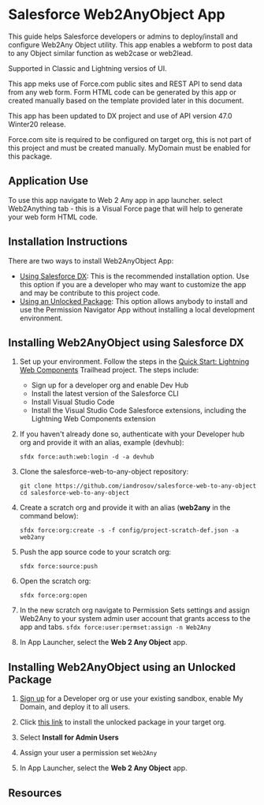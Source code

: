 # Salesforce Web2AnyObject App

This guide helps Salesforce developers or admins to deploy/install and configure Web2Any Object utility.
This app enables a webform to post data to any Object similar function as web2case or web2lead.

Supported in Classic and Lightning versios of UI.

This app meks use of Force.com public sites and REST API to send data from any web form. Form HTML code can be generated by this app or created manually based on the template provided later in this document.

This app has been updated to DX project and use of API version 47.0 Winter20 release.

Force.com site is required to be configured on target org, this is not part of this project and must be created manually. MyDomain must be enabled for this package.

## Application Use

To use this app navigate to Web 2 Any app in app launcher.
select Web2Anything tab - this is a Visual Force page that will help to generate your web form HTML code.


## Installation Instructions

There are two ways to install Web2AnyObject App:

-   [Using Salesforce DX](#installing-web2anyobject-using-salesforce-dx): This is the recommended installation option. Use this option if you are a developer who may want to customize the app and may be contribute to this project code.
-   [Using an Unlocked Package](#installing-web2anyobject-using-an-unlocked-package): This option allows anybody to install and use the Permission Navigator App without installing a local development environment.

## Installing Web2AnyObject using Salesforce DX

1. Set up your environment. Follow the steps in the [Quick Start: Lightning Web Components](https://trailhead.salesforce.com/content/learn/projects/quick-start-lightning-web-components/) Trailhead project. The steps include:

    - Sign up for a developer org and enable Dev Hub
    - Install the latest version of the Salesforce CLI
    - Install Visual Studio Code
    - Install the Visual Studio Code Salesforce extensions, including the Lightning Web Components extension

1. If you haven't already done so, authenticate with your Developer hub org and provide it with an alias, example (devhub):

    ```
    sfdx force:auth:web:login -d -a devhub
    ```

1. Clone the salesforce-web-to-any-object repository:

    ```
    git clone https://github.com/iandrosov/salesforce-web-to-any-object
    cd salesforce-web-to-any-object
    ```

1. Create a scratch org and provide it with an alias (**web2any** in the command below):

    ```
    sfdx force:org:create -s -f config/project-scratch-def.json -a web2any
    ```

1. Push the app source code to your scratch org:

    ```
    sfdx force:source:push
    ```

1. Open the scratch org:

    ```
    sfdx force:org:open
    ```
1. In the new scratch org navigate to Permission Sets settings and assign Web2Any to your system admin user account that grants access to the app and tabs.
`sfdx force:user:permset:assign -n Web2Any`


1. In App Launcher, select the **Web 2 Any Object** app.


## Installing Web2AnyObject using an Unlocked Package

1. [Sign up](https://www.salesforce.com/form/signup/) for a Developer org or use your existing sandbox, enable My Domain, and deploy it to all users.

1. Click [this link](https://login.salesforce.com/packaging/installPackage.apexp?p0=04) to install the unlocked package in your target org.

1. Select **Install for Admin Users**

1. Assign your user a permission set `Web2Any`

1. In App Launcher, select the **Web 2 Any Object** app.

## Resources


